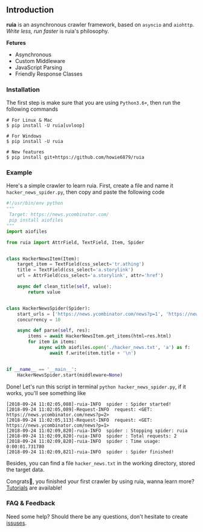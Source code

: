 ## Introduction

**ruia** is an asynchronous crawler framework, based on `asyncio` and `aiohttp`. *Write less, run faster* is ruia's philosophy.

**Fetures**

- Asynchronous
- Custom Middleware
- JavaScript Parsing
- Friendly Response Classes

### Installation

The first step is make sure that you are using `Python3.6+`, then run the following commands

```shell
# For Linux & Mac
$ pip install -U ruia[uvloop]

# For Windows
$ pip install -U ruia

# New features
$ pip install git+https://github.com/howie6879/ruia
```

### Example

Here's a simple crawler to learn ruia. First, create a file and name it `hacker_news_spider.py`, then copy and paste the following code

```python
#!/usr/bin/env python
"""
 Target: https://news.ycombinator.com/
 pip install aiofiles
"""
import aiofiles

from ruia import AttrField, TextField, Item, Spider


class HackerNewsItem(Item):
    target_item = TextField(css_select='tr.athing')
    title = TextField(css_select='a.storylink')
    url = AttrField(css_select='a.storylink', attr='href')

    async def clean_title(self, value):
        return value


class HackerNewsSpider(Spider):
    start_urls = ['https://news.ycombinator.com/news?p=1', 'https://news.ycombinator.com/news?p=2']
    concurrency = 10

    async def parse(self, res):
        items = await HackerNewsItem.get_items(html=res.html)
        for item in items:
            async with aiofiles.open('./hacker_news.txt', 'a') as f:
                await f.write(item.title + '\n')


if __name__ == '__main__':
    HackerNewsSpider.start(middleware=None)
```

Done! Let's run this script in terminal `python hacker_news_spider.py`, if it works, you'll see something like

```
[2018-09-24 11:02:05,088]-ruia-INFO  spider : Spider started!
[2018-09-24 11:02:05,089]-Request-INFO  request: <GET: https://news.ycombinator.com/news?p=2>
[2018-09-24 11:02:05,113]-Request-INFO  request: <GET: https://news.ycombinator.com/news?p=1>
[2018-09-24 11:02:09,820]-ruia-INFO  spider : Stopping spider: ruia
[2018-09-24 11:02:09,820]-ruia-INFO  spider : Total requests: 2
[2018-09-24 11:02:09,820]-ruia-INFO  spider : Time usage: 0:00:01.731780
[2018-09-24 11:02:09,821]-ruia-INFO  spider : Spider finished!
```

Besides, you can find a file `hacker_news.txt` in the working directory, stored the target data.

Congrats🎉, you finished your first crawler by using ruia, wanna learn more? [Tutorials](./tutorials.md) are available!

### FAQ & Feedback

Need some help? Should there be any questions, don't hesitate to create [issuses](https://github.com/howie6879/ruia/issues).

